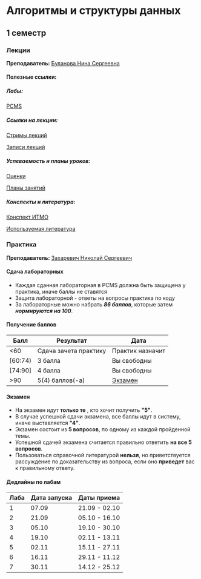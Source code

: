 # Алгоритмы и структуры данных

## 1 семестр
### Лекции

**Преподаватель:** [Буланова Нина Сергеевна](https://isu.ifmo.ru/pls/apex/f?p=2143:3:103208023387639::NO::PID:152864)

#### Полезные ссылки:

##### Лабы:

[PCMS](http://neerc.ifmo.ru/p)

##### Ссылки на лекции:

[Стримы лекций](https://www.twitch.tv/ninokfox)

[Записи лекций](https://www.youtube.com/channel/UC6QpOmCIkQnAgQGusIbSgYw/videos)

##### Успеваемость и планы уроков:

[Оценки](https://docs.google.com/spreadsheets/d/1s_6PV40fFa0zKhZjKVN-v3FM9e0g05HGaTDSRmRgDLU/edit#gid=1728556842)

[Планы занятий](https://docs.google.com/spreadsheets/d/1L2ja62S3xaAG9tGxOjSkV_20swbb0-o051aTwjcLyiA/edit#gid=1873012480)

##### Конспекты и литература:

[Конспект ИТМО](http://neerc.ifmo.ru/wiki/index.php?title=%D0%94%D0%B8%D1%81%D0%BA%D1%80%D0%B5%D1%82%D0%BD%D0%B0%D1%8F_%D0%BC%D0%B0%D1%82%D0%B5%D0%BC%D0%B0%D1%82%D0%B8%D0%BA%D0%B0)

[Используемая литература](https://docs.google.com/spreadsheets/d/1L2ja62S3xaAG9tGxOjSkV_20swbb0-o051aTwjcLyiA/edit#gid=98653132)

### Практика

**Преподаватель:** [Захаревич Николай Сергеевич](https://isu.ifmo.ru/pls/apex/f?p=2143:3:103208023387639::NO:RP:PID:243813)

#### Сдача лабораторных

* Каждая сданная лабораторная в PCMS должна быть защищена у практика, иначе баллы не ставятся
* Защита лабораторной - ответы на вопросы практика по коду
* За лабораторные можно набрать ***86 баллов***, которые затем ***нормируются на 100***.

#### Получение баллов
Балл | Результат | Дата
-- | -- | --
<60 | Сдача зачета практику | Практик назначит
[60:74) | 3 балла | Вы свободны
[74:90] | 4 балла | Вы свободны
\>90 | 5(4) баллов(-а) | [Экзамен](#Экзамен)

#### Экзамен

* На экзамен идут **только те** , кто хочит получить **"5"**.
* В случае успешной сдачи экзамена, все баллы идут в систему, иначе выставляется **"4"**.
* Экзамен состоит из **5 вопросов**, по одному из каждой пройденной темы.
* Успешной сдачей экзамена считается правильно ответить **на все 5 вопросов**.
* Пользоваться справочной литературой **нельзя**, но приветствуется рассуждение по доказательству из вопроса, если оно **приведет** вас к правильному ответу.

#### Дедлайны по лабам

Лаба | Дата запуска | Даты приема
-- | -- | --
1 | 07.09 | 21.09 - 02.10
2 | 21.09 | 05.10 - 16.10
3 | 05.10 | 19.10 - 30.10
4 | 19.10 | 02.11 - 13.11
5 | 02.11 | 15.11 - 27.11
6 | 16.11 | 29.11 - 11.12
7 | 30.11 | 14.12 - 25.12
